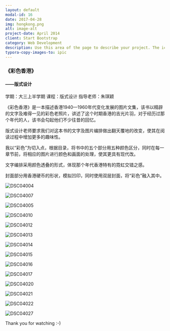 ```yaml
---
layout: default
modal-id: 16
date: 2017-04-28
img: hongkong.png
alt: image-alt
project-date: April 2014
client: Start Bootstrap
category: Web Development
description: Use this area of the page to describe your project. The icon above is part of a free icon set by <a href="https://sellfy.com/p/8Q9P/jV3VZ/">Flat Icons</a>. On their website, you can download their free set with 16 icons, or you can purchase the entire set with 146 icons for only $12!
typora-copy-images-to: ipic
---
```


### 《彩色香港》

#### ——版式设计



学期：大三上半学期                              课程：版式设计                            指导老师：朱琪颖                           



《彩色香港》是一本描述香港1940—1960年代变化发展的图片文集，该书以精辟的文字及难得一见的彩色老照片，讲述了这个时期香港的吉光片羽，对于经历过那个年代的人，该书会勾起他们不少往昔的回忆。

版式设计老师要求我们对这本书的文字及图片编排做出翻天覆地的改变，使其在阅读过程中增加更多的趣味性。

我以“彩色”为切入点，根据目录，将书中的五个部分用五种颜色区分，同时在每一章节前，将相应的图片进行颜色和画面的处理，使其更具有现代改。

文字编排采用颜色透叠的形式，体现那个年代香港特有的霓虹交错之感。

封面部分用香港硬币的形状，模拟凹印，同时使用双层封面，将“彩色”融入其中。



![DSC04004](http://ww4.sinaimg.cn/large/006tNc79gy1ff92ieq32tj30jq0ax7aa.jpg)

![DSC04007](http://ww2.sinaimg.cn/large/006tNc79gy1ff92igb8k5j30jq0ax7aa.jpg)

![DSC04005](http://ww4.sinaimg.cn/large/006tNc79gy1ff92ijpy31j30jq0d5wna.jpg)

![DSC04010](http://ww4.sinaimg.cn/large/006tNc79gy1ff92ikxfvdj30jq0dxn6j.jpg)

![DSC04012](http://ww1.sinaimg.cn/large/006tNc79gy1ff92iqifp9j30jq0d54cm.jpg)

![DSC04013](http://ww2.sinaimg.cn/large/006tNc79gy1ff92j4m88lj30jq0d548k.jpg)

![DSC04014](http://ww1.sinaimg.cn/large/006tNc79gy1ff92jjzxknj30jq0d5ako.jpg)

![DSC04015](http://ww2.sinaimg.cn/large/006tNc79gy1ff92ja9q5qj30jq0d5jzx.jpg)

![DSC04016](http://ww2.sinaimg.cn/large/006tNc79gy1ff92jtf4cmj30jq0c47ew.jpg)

![DSC04017](http://ww4.sinaimg.cn/large/006tNc79gy1ff92k1fw4ij30jq0d57c3.jpg)

![DSC04020](http://ww4.sinaimg.cn/large/006tNc79gy1ff92k74rsjj30jq0d513t.jpg)

![DSC04021](http://ww3.sinaimg.cn/large/006tNc79gy1ff92kborlxj30jq0d57cy.jpg)

![DSC04022](http://ww3.sinaimg.cn/large/006tNc79gy1ff92lk6b95j30jq0dpn5a.jpg)

![DSC04027](http://ww4.sinaimg.cn/large/006tNc79gy1ff92lobde7j30jq0d511k.jpg)







Thank you for watching  :-)

